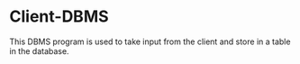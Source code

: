 # Client-DBMS
This DBMS program is used to take input from the client and store in a table in the database.
